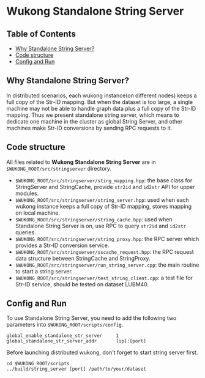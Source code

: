 # Wukong Standalone String Server

## Table of Contents
- [Why Standalone String Server?](#why)
- [Code structure](#code)
- [Config and Run](#env)


<a name="why"></a>
## Why Standalone String Server?

In distributed scenarios, each wukong instance(on different nodes) keeps a full copy of the Str-ID mapping. But when the dataset is too large, a single machine may not be able to handle graph data plus a full copy of the Str-ID mapping. Thus we present standalone string server, which means to dedicate one machine in the cluster as global String Server, and other machines make Str-ID conversions by sending RPC requests to it.

<a name="code"></a>
## Code structure

All files related to **Wukong Standalone String Server** are in `$WUKONG_ROOT/src/stringserver` directory.

- `$WUKONG_ROOT/src/stringserver/sting_mapping.hpp`: the base class for StringServer and StringCache, provide `str2id` and `id2str` API for upper modules.
- `$WUKONG_ROOT/src/stringserver/string_server.hpp`: used when each wukong instance keeps a full copy of Str-ID mapping, stores mapping on local machine.
- `$WUKONG_ROOT/src/stringserver/string_cache.hpp`: used when Standalone String Server is on, use RPC to query `str2id` and `id2str` queries.
- `$WUKONG_ROOT/src/stringserver/string_proxy.hpp`: the RPC server which provides a Str-ID conversion service.
- `$WUKONG_ROOT/src/stringserver/sscache_request.hpp`: the RPC request data structure between StringCache and StringProxy.
- `$WUKONG_ROOT/src/stringserver/run_string_server.cpp`: the main routine to start a string server.
- `$WUKONG_ROOT/src/stringserver/test_string_client.cpp`: a test file for Str-ID service, should be tested on dataset LUBM40.



<a name="env"></a>
## Config and Run

To use Standalone String Server, you need to add the following two  parameters into `$WUKONG_ROOT/scripts/config`.

```
global_enable_standalone_str_server     1
global_standalone_str_server_addr       [ip]:[port]
```

Before launching distributed wukong, don't forget to start string server first.

```
cd $WUKONG_ROOT/scripts
../build/string_server [port] /path/to/your/dataset
```

